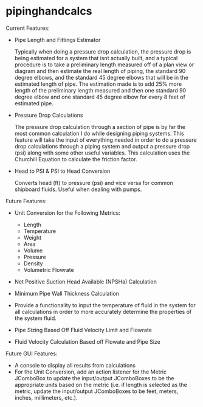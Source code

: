 # pipinghandcalcs


Current Features:

- Pipe Length and Fittings Estimator

    Typically when doing a pressure drop calculation, the pressure drop is being estimated for a system that isnt actually built, and a typical procedure is to take a
    preliminary length measured off of a plan view or diagram and then estimate the real length of piping, the standard 90 degree elbows, and the standard 45 degree
    elbows that will be in the estimated length of pipe. The estimation made is to add 25% more length of the preliminary length measured and then one standard 90 degree 
    elbow and one standard 45 degree elbow for every 8 feet of estimated pipe.
  
- Pressure Drop Calculations

    The pressure drop calculation through a section of pipe is by far the most common calculation I do while designing piping systems. This feature will take the input 
    of everything needed in order to do a pressure drop calculations through a piping system and output a pressure drop (psi) along with some other useful variables. 
    This calculation uses the Churchill Equation to calculate the friction factor.
    
- Head to PSI & PSI to Head Conversion

    Converts head (ft) to pressure (psi) and vice versa for common shipboard fluids. Useful when dealing with pumps.
    
    
Future Features:
  
- Unit Conversion for the Following Metrics:
  - Length
  - Temperature
  - Weight
  - Area
  - Volume
  - Pressure
  - Density
  - Volumetric Flowrate

- Net Positive Suction Head Available (NPSHa) Calculation

- Minimum Pipe Wall Thickness Calculation

- Provide a functionality to input the temperature of fluid in the system for all calculations in order to more accurately determine the properties of the system fluid.

- Pipe Sizing Based Off Fluid Velocity Limit and Flowrate

- Fluid Velocity Calculation Based off Flowate and Pipe Size


Future GUI Features:

- A console to display all results from calculations
- For the Unit Conversion, add an action listener for the Metric JComboBox to update the input/output JComboBoxes to be the appropriate units based on the metric (i.e. if length is selected as the metric, update the input/output JComboBoxes to be feet, meters, inches, millimeters, etc.).




